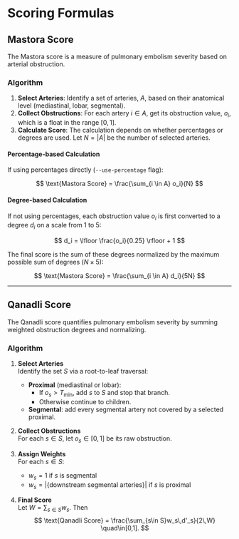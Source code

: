 # Scoring Formulas

## Mastora Score

The Mastora score is a measure of pulmonary embolism severity based on arterial obstruction.

### Algorithm

1.  **Select Arteries**: Identify a set of arteries, $A$, based on their anatomical level (mediastinal, lobar, segmental).
2.  **Collect Obstructions**: For each artery $i \in A$, get its obstruction value, $o_i$, which is a float in the range $[0, 1]$.
3.  **Calculate Score**: The calculation depends on whether percentages or degrees are used. Let $N = |A|$ be the number of selected arteries.

#### Percentage-based Calculation

If using percentages directly (`--use-percentage` flag):

$$ \text{Mastora Score} = \frac{\sum_{i \in A} o_i}{N} $$

#### Degree-based Calculation

If not using percentages, each obstruction value $o_i$ is first converted to a degree $d_i$ on a scale from 1 to 5:

$$ d_i = \lfloor \frac{o_i}{0.25} \rfloor + 1 $$

The final score is the sum of these degrees normalized by the maximum possible sum of degrees ($N \times 5$):

$$ \text{Mastora Score} = \frac{\sum_{i \in A} d_i}{5N} $$

---

## Qanadli Score

The Qanadli score quantifies pulmonary embolism severity by summing weighted obstruction degrees and normalizing.

### Algorithm

1. **Select Arteries**  
   Identify the set $S$ via a root-to-leaf traversal:
   - **Proximal** (mediastinal or lobar):  
     - If $o_s > T_{\min}$, add $s$ to $S$ and stop that branch.  
     - Otherwise continue to children.  
   - **Segmental**: add every segmental artery not covered by a selected proximal.

2. **Collect Obstructions**  
   For each $s\in S$, let $o_s\in[0,1]$ be its raw obstruction.

3. **Assign Weights**  
   For each $s\in S$:  
   - $w_s = 1$ if $s$ is segmental  
   - $w_s = |\{\text{downstream segmental arteries}\}|$ if $s$ is proximal  

5. **Final Score**  
   Let $W = \sum_{s\in S}w_s$. Then  
   $$ \text{Qanadli Score} = \frac{\sum_{s\in S}w_s\,d'_s}{2\,W} \quad\in[0,1]. $$
